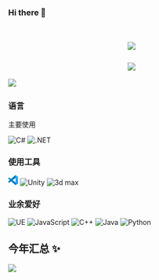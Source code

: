 ### Hi there 👋

<h1 align="center"> <a href="https://sunguoqi.com/"> <img src="https://readme-typing-svg.herokuapp.com/?lines=现在是一名unity开发者&center=true&size=27"> </a> </h1>

<div align="center"><img src="https://cdn.jsdelivr.net/gh/sun0225SUN/sun0225SUN/contribution-snake/github-contribution-grid-snake.svg" /></div>

![](https://visitor-badge.glitch.me/badge?page_id=SHL-COOL.readme)


### 语言
主要使用


![C#](https://img.shields.io/badge/c%23-%23239120.svg?style=flat-square&logo=c-sharp&logoColor=white)
![.NET](https://img.shields.io/badge/-.NET-512BD4?style=flat-square&logo=.NET&logoColor=white)


### 使用工具
<code><img height="20" src="https://raw.githubusercontent.com/github/explore/80688e429a7d4ef2fca1e82350fe8e3517d3494d/topics/visual-studio-code/visual-studio-code.png" alt="VSCode" title="VSCode"></code>
![Unity](https://img.shields.io/badge/-Unity-White?style=flat-square&logo=Unity)
![3d max](https://img.shields.io/badge/-3D%20MAX-01A9A9?style=flat-square)

### 业余爱好

![UE](https://img.shields.io/badge/-UE-0E1128?style=flat-square&logo=Unreal%20Engine)
![JavaScript](https://img.shields.io/badge/-JavaScript-oringe?style=flat-square&logo=javascript)
![C++](https://img.shields.io/badge/-C++-00599C?style=flat-square&logo=C%2b%2b)
![Java](https://img.shields.io/badge/-java-yellow?style=flat-square&logo=java)
![Python](https://img.shields.io/badge/-Python-192133?style=flat-square&logo=python&logoColor=white)
<br>
## 今年汇总 ✨

<img align="" height="137px" src="https://github-readme-stats.vercel.app/api?username=SHL-COOL&hide_title=true&hide_border=true&show_icons=true&include_all_commits=true&line_height=21&bg_color=0,EC6C6C,FFD479,FFFC79,73FA79&theme=graywhite&locale=cn" />
